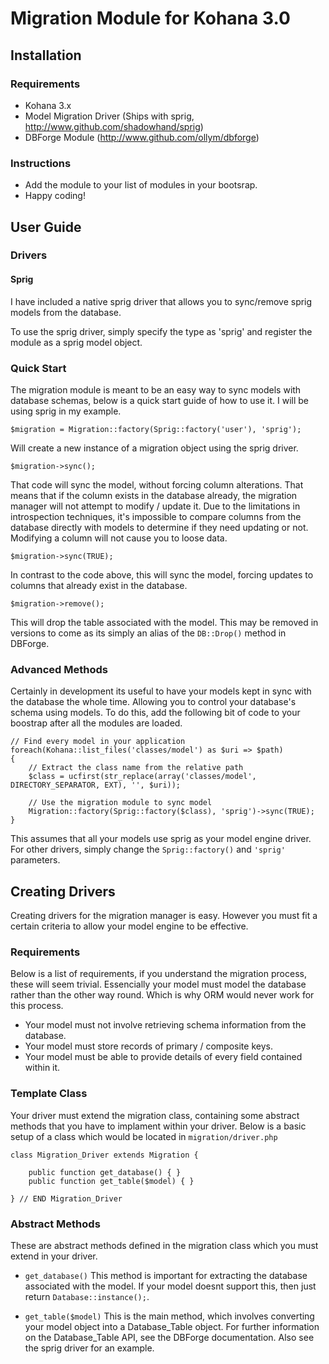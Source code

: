 # Migration Module for Kohana 3.0

## Installation

### Requirements

* Kohana 3.x
* Model Migration Driver (Ships with sprig, http://www.github.com/shadowhand/sprig)
* DBForge Module (http://www.github.com/ollym/dbforge)

### Instructions

* Add the module to your list of modules in your bootsrap.
* Happy coding!

## User Guide

### Drivers

#### Sprig
I have included a native sprig driver that allows you to sync/remove sprig models from the database.

To use the sprig driver, simply specify the type as 'sprig' and register the module as a sprig model object.

### Quick Start
The migration module is meant to be an easy way to sync models with database schemas, below is a quick start guide of how to use it. I will be using sprig in my example.

	$migration = Migration::factory(Sprig::factory('user'), 'sprig');

Will create a new instance of a migration object using the sprig driver.

	$migration->sync();

That code will sync the model, without forcing column alterations. That means that if the column exists in the database already, the migration manager will not attempt to modify / update it. Due to the limitations in introspection techniques, it's impossible to compare columns from the database directly with models to determine if they need updating or not. Modifying a column will not cause you to loose data.

	$migration->sync(TRUE);

In contrast to the code above, this will sync the model, forcing updates to columns that already exist in the database.

	$migration->remove();

This will drop the table associated with the model. This may be removed in versions to come as its simply an alias of the `DB::Drop()` method in DBForge.

### Advanced Methods

Certainly in development its useful to have your models kept in sync with the database the whole time. Allowing you to control your database's schema using models. To do this, add the following bit of code to your boostrap after all the modules are loaded.

	// Find every model in your application
	foreach(Kohana::list_files('classes/model') as $uri => $path)
	{
		// Extract the class name from the relative path
		$class = ucfirst(str_replace(array('classes/model', DIRECTORY_SEPARATOR, EXT), '', $uri));
	
		// Use the migration module to sync model
		Migration::factory(Sprig::factory($class), 'sprig')->sync(TRUE);
	}

This assumes that all your models use sprig as your model engine driver. For other drivers, simply change the `Sprig::factory()` and `'sprig'` parameters.

## Creating Drivers

Creating drivers for the migration manager is easy. However you must fit a certain criteria to allow your model engine to be effective.

### Requirements

Below is a list of requirements, if you understand the migration process, these will seem trivial. Essencially your model must model the database rather than the other way round. Which is why ORM would never work for this process.

* Your model must not involve retrieving schema information from the database.
* Your model must store records of primary / composite keys.
* Your model must be able to provide details of every field contained within it.

### Template Class

Your driver must extend the migration class, containing some abstract methods that you have to implament within your driver. Below is a basic setup of a class which would be located in `migration/driver.php`

	class Migration_Driver extends Migration {

		public function get_database() { }
		public function get_table($model) { }

	} // END Migration_Driver

### Abstract Methods

These are abstract methods defined in the migration class which you must extend in your driver.

* `get_database()` This method is important for extracting the database associated with the model. If your model doesnt support this, then just return `Database::instance();`.

* `get_table($model)` This is the main method, which involves converting your model object into a Database_Table object. For further information on the Database_Table API, see the DBForge documentation. Also see the sprig driver for an example.
